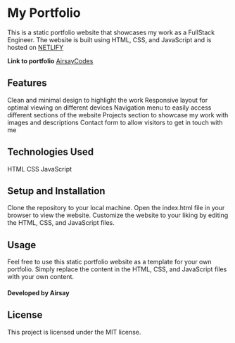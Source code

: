 # My Portfolio
This is a static portfolio website that showcases my work as a FullStack Engineer. The website is built using HTML, CSS, and JavaScript and is hosted on <a href="https://www.netlify.com/">NETLIFY</a>

**Link to portfolio** <a href="https://airsay.netlify.app/">AirsayCodes</a>
## Features
Clean and minimal design to highlight the work
Responsive layout for optimal viewing on different devices
Navigation menu to easily access different sections of the website
Projects section to showcase my work with images and descriptions
Contact form to allow visitors to get in touch with me
## Technologies Used
HTML
CSS
JavaScript

## Setup and Installation
Clone the repository to your local machine.
Open the index.html file in your browser to view the website.
Customize the website to your liking by editing the HTML, CSS, and JavaScript files.
## Usage
Feel free to use this static portfolio website as a template for your own portfolio. Simply replace the content in the HTML, CSS, and JavaScript files with your own content.


#### Developed by Airsay
## License
This project is licensed under the MIT license.
